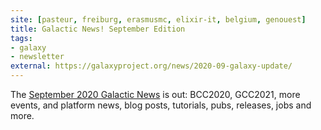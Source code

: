 ```yaml
---
site: [pasteur, freiburg, erasmusmc, elixir-it, belgium, genouest]
title: Galactic News! September Edition
tags: 
- galaxy
- newsletter
external: https://galaxyproject.org/news/2020-09-galaxy-update/
---
```


The [September 2020 Galactic News](https://galaxyproject.org/news/2020-07-galaxy-update/) is out: BCC2020, GCC2021, more events, and platform news, blog posts, tutorials, pubs, releases, jobs and more.
